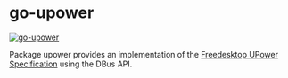 go-upower
=====================

[![go-upower](https://godoc.org/github.com/TheCreeper/go-upower?status.png)](http://godoc.org/github.com/TheCreeper/go-upower)

Package upower provides an implementation of the [Freedesktop UPower Specification](http://upower.freedesktop.org) using the DBus API.